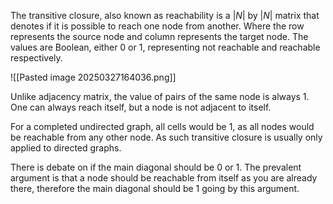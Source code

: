 
The transitive closure, also known as reachability is a $|N|$ by $|N|$ matrix that denotes if it is possible to reach one node from another.
Where the row represents the source node and column represents the target node.
The values are Boolean, either 0 or 1, representing not reachable and reachable respectively.

![[Pasted image 20250327164036.png]]

Unlike adjacency matrix, the value of pairs of the same node is always 1.
One can always reach itself, but a node is not adjacent to itself.

For a completed undirected graph, all cells would be 1, as all nodes would be reachable from any other node. As such transitive closure is usually only applied to directed graphs.


There is debate on if the main diagonal should be 0 or 1.
The prevalent argument is that a node should be reachable from itself as you are already there, therefore the main diagonal should be 1 going by this argument.
